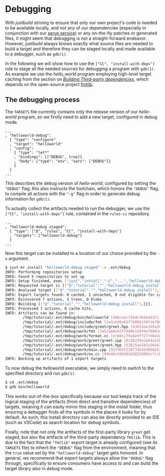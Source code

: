 Debugging
=========

With *justbuild* striving to ensure that only our own project's code is needed
to be available locally, and not any of our dependencies (especially in
conjunction with our [serve service](./just-serve.md)) or any on-the-fly patches
or generated files, it might seem that debugging is not a straight-forward
endeavor. However, *justbuild* always knows exactly what source files are needed
to build a target and therefore they can be staged locally and made available to
a debugger, such as `gdb(1)`.

In the following we will show how to use the `["CC", "install-with-deps"]` rule
to stage all the needed sources for debugging a program with `gdb(1)`.
As example we use the *hello_world* program employing high-level target caching
from the section on
[*Building Third-party dependencies*](./third-party-software.md), which depends
on the open-source project [fmtlib](https://github.com/fmtlib/fmt).

The debugging process
---------------------

The `TARGETS` file currently contains only the release version of our
*hello-world* program, so we firstly need to add a new target, configured in
debug mode.

``` {.jsonc srcname="TARGETS"}
...
, "helloworld-debug":
  { "type": "configure"
  , "target": "helloworld"
  , "config":
    { "type": "let*"
    , "bindings": [["DEBUG", true]]
    , "body": {"type": "env", "vars": ["DEBUG"]}
    }
  }
...
```

This describes the debug version of *hello-world*, configured by setting the
`"DEBUG"` flag; this also instructs the toolchain, which honors the `"DEBUG"`
flag, to compile all actions with the `"-g"` flag in order to generate debug
information for `gdb(1)`.

To actually collect the artifacts needed to run the debugger, we use the
`["CC", "install-with-deps"]` rule, contained in the `rules-cc` repository.

``` {.jsonc srcname="TARGETS"}
...
, "helloworld-debug staged":
  { "type": ["@", "rules", "CC", "install-with-deps"]
  , "targets": ["helloworld-debug"]
  }
...
```

Now this target can be installed to a location of our choice provided by the
`-o` argument.

``` sh
$ just-mr install "helloworld-debug staged" -o .ext/debug
INFO: Performing repositories setup
INFO: Found 5 repositories to set up
INFO: Setup finished, exec ["just","install","-C","...","helloworld-debug staged","-o",".ext/debug"]
INFO: Requested target is [["@","tutorial","","helloworld-debug install"],{}]
INFO: Analysed target [["@","tutorial","","helloworld-debug install"],{}]
INFO: Export targets found: 0 cached, 1 uncached, 0 not eligible for caching
INFO: Discovered 7 actions, 3 trees, 0 blobs
INFO: Building [["@","tutorial","","helloworld-debug install"],{}].
INFO: Processed 7 actions, 0 cache hits.
INFO: Artifacts can be found in:
        /tmp/tutorial/.ext/debug/bin/helloworld [d88cadc156dc3b9b442fc162f7bc92c86b63d5f8:1570432:x]
        /tmp/tutorial/.ext/debug/include/fmt [3a5cb60e63f7480b150fdef0883d7a76e8a57a00:464:t]
        /tmp/tutorial/.ext/debug/include/greet/greet.hpp [63815ae1b5a36ab29efa535141fee67f3b7769de:53:f]
        /tmp/tutorial/.ext/debug/work/fmt [3a5cb60e63f7480b150fdef0883d7a76e8a57a00:464:t]
        /tmp/tutorial/.ext/debug/work/format.cc [ecb8cc79a6e9ff277db43876a11eccde40814ece:5697:f]
        /tmp/tutorial/.ext/debug/work/greet/greet.cpp [8c56239aabd4e23b9d170333d03f222e6938dcef:115:f]
        /tmp/tutorial/.ext/debug/work/greet/greet.hpp [63815ae1b5a36ab29efa535141fee67f3b7769de:53:f]
        /tmp/tutorial/.ext/debug/work/main.cpp [92f9b55228774b3d3066652253499395d9ebef31:76:f]
        /tmp/tutorial/.ext/debug/work/os.cc [04b4dc506005d38250803cfccbd9fd3b6ab30599:10897:f]
INFO: Backing up artifacts of 1 export targets
```

To now debug the *helloworld* executable, we simply need to switch to the
specified directory and run `gdb(1)`.

``` sh
$ cd .ext/debug
$ gdb bin/helloworld
```

This works out-of-the-box specifically because our tool keeps track of the
logical staging of the artifacts (from direct and transitive dependencies) of
targets, meaning it can easily mirror this staging in the install folder, thus
ensuring a debugger finds all the symbols in the places it looks for by default.
As such, this install directory can also be directly provided to an IDE (such as
VSCode) as search location for debug symbols.

Finally, note that not only the artifacts of the first-party library `greet` get
staged, but also the artifacts of the third-party dependency `fmtlib`. This is
due to the fact that the `"fmtlib"` export target is already configured (see its
`TARGETS` file) to inherit the `"DEBUG"` flag from the environment, meaning that
the `true` value set by the `"helloworld-debug"` target gets honored.
In general, we recommend that export targets always allow the `"DEBUG"` flag
through, specifically to ensure consumers have access to and can build the
target library also in debug mode.
